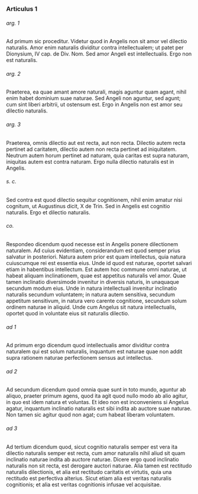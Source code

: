 ### Articulus 1

###### arg. 1
Ad primum sic proceditur. Videtur quod in Angelis non sit amor vel dilectio naturalis. Amor enim naturalis dividitur contra intellectualem; ut patet per Dionysium, IV cap. de Div. Nom. Sed amor Angeli est intellectualis. Ergo non est naturalis.

###### arg. 2
Praeterea, ea quae amant amore naturali, magis aguntur quam agant, nihil enim habet dominium suae naturae. Sed Angeli non aguntur, sed agunt; cum sint liberi arbitrii, ut ostensum est. Ergo in Angelis non est amor seu dilectio naturalis.

###### arg. 3
Praeterea, omnis dilectio aut est recta, aut non recta. Dilectio autem recta pertinet ad caritatem, dilectio autem non recta pertinet ad iniquitatem. Neutrum autem horum pertinet ad naturam, quia caritas est supra naturam, iniquitas autem est contra naturam. Ergo nulla dilectio naturalis est in Angelis.

###### s. c.
Sed contra est quod dilectio sequitur cognitionem, nihil enim amatur nisi cognitum, ut Augustinus dicit, X de Trin. Sed in Angelis est cognitio naturalis. Ergo et dilectio naturalis.

###### co.
Respondeo dicendum quod necesse est in Angelis ponere dilectionem naturalem. Ad cuius evidentiam, considerandum est quod semper prius salvatur in posteriori. Natura autem prior est quam intellectus, quia natura cuiuscumque rei est essentia eius. Unde id quod est naturae, oportet salvari etiam in habentibus intellectum. Est autem hoc commune omni naturae, ut habeat aliquam inclinationem, quae est appetitus naturalis vel amor. Quae tamen inclinatio diversimode invenitur in diversis naturis, in unaquaque secundum modum eius. Unde in natura intellectuali invenitur inclinatio naturalis secundum voluntatem; in natura autem sensitiva, secundum appetitum sensitivum, in natura vero carente cognitione, secundum solum ordinem naturae in aliquid. Unde cum Angelus sit natura intellectualis, oportet quod in voluntate eius sit naturalis dilectio.

###### ad 1
Ad primum ergo dicendum quod intellectualis amor dividitur contra naturalem qui est solum naturalis, inquantum est naturae quae non addit supra rationem naturae perfectionem sensus aut intellectus.

###### ad 2
Ad secundum dicendum quod omnia quae sunt in toto mundo, aguntur ab aliquo, praeter primum agens, quod ita agit quod nullo modo ab alio agitur, in quo est idem natura et voluntas. Et ideo non est inconveniens si Angelus agatur, inquantum inclinatio naturalis est sibi indita ab auctore suae naturae. Non tamen sic agitur quod non agat; cum habeat liberam voluntatem.

###### ad 3
Ad tertium dicendum quod, sicut cognitio naturalis semper est vera ita dilectio naturalis semper est recta, cum amor naturalis nihil aliud sit quam inclinatio naturae indita ab auctore naturae. Dicere ergo quod inclinatio naturalis non sit recta, est derogare auctori naturae. Alia tamen est rectitudo naturalis dilectionis, et alia est rectitudo caritatis et virtutis, quia una rectitudo est perfectiva alterius. Sicut etiam alia est veritas naturalis cognitionis; et alia est veritas cognitionis infusae vel acquisitae.

